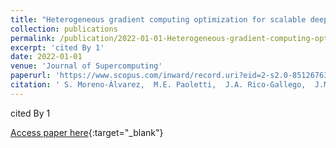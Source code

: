 ```yaml
---
title: "Heterogeneous gradient computing optimization for scalable deep neural networks"
collection: publications
permalink: /publication/2022-01-01-Heterogeneous-gradient-computing-optimization-for-scalable-deep-neural-networks
excerpt: 'cited By 1'
date: 2022-01-01
venue: 'Journal of Supercomputing'
paperurl: 'https://www.scopus.com/inward/record.uri?eid=2-s2.0-85126763347&doi=10.1007%2fs11227-022-04399-2&partnerID=40&md5=284ba0d9d203197b0336e2dda18d5d17'
citation: ' S. Moreno-Álvarez,  M.E. Paoletti,  J.A. Rico-Gallego,  J.M. Haut, &quot;Heterogeneous gradient computing optimization for scalable deep neural networks.&quot; Journal of Supercomputing, 2022.'
---
```

cited By 1

[Access paper here](https://www.scopus.com/inward/record.uri?eid=2-s2.0-85126763347&doi=10.1007%2fs11227-022-04399-2&partnerID=40&md5=284ba0d9d203197b0336e2dda18d5d17){:target="_blank"}
